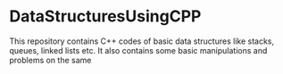 # DataStructuresUsingCPP
This repository contains C++ codes of basic data structures like stacks, queues, linked lists etc. It also contains some basic manipulations and problems on the same

